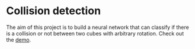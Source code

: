 # Collision detection

The aim of this project is to build a neural network that can classify if there is a collision or not between two cubes with arbitrary rotation. Check out the [demo](https://cquir.github.io/collision-detection/).